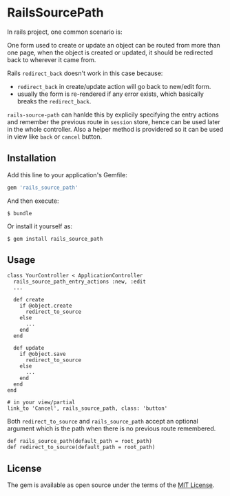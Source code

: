 # RailsSourcePath

In rails project, one common scenario is:

One form used to create or update an object can be routed from more than one page, when the object is created or updated, it should be redirected back to wherever it came from.

Rails `redirect_back` doesn't work in this case because:
- `redirect_back` in create/update action will go back to new/edit form.
- usually the form is re-rendered if any error exists, which basically breaks the `redirect_back`.

`rails-source-path` can hanlde this by explicily specifying the entry actions and remember the
previous route in `session` store, hence can be used later in the whole controller. Also a helper
method is providered so it can be used in view like `back` or `cancel` button.

## Installation

Add this line to your application's Gemfile:

```ruby
gem 'rails_source_path'
```

And then execute:

    $ bundle

Or install it yourself as:

    $ gem install rails_source_path

## Usage
```
class YourController < ApplicationController
  rails_source_path_entry_actions :new, :edit
  ...

  def create
    if @object.create
      redirect_to_source
    else
      ...
    end
  end

  def update
    if @object.save
      redirect_to_source
    else
      ...
    end
  end
end

# in your view/partial
link_to 'Cancel', rails_source_path, class: 'button'
```

Both `redirect_to_source` and `rails_source_path` accept an optional argument which is the path when there is no previous route remembered.

```
def rails_source_path(default_path = root_path)
def redirect_to_source(default_path = root_path)
```

## License

The gem is available as open source under the terms of the [MIT License](https://opensource.org/licenses/MIT).
